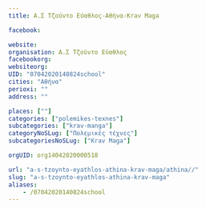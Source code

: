 ```yaml
---
title: Α.Σ Τζούντο Εύαθλος-Αθήνα-Krav Maga

facebook:

website:
organisation: Α.Σ Τζούντο Εύαθλος
facebookorg:
websiteorg:
UID: "07042020140824school"
cities: "Αθήνα"
perioxi: ""
address: ""

places: [""]
categories: ["polemikes-texnes"]
subcategories: ["krav-manga"]
categoryNoSLug: ["Πολεμικές τέχνες"]
subcategoriesNoSLug: ["Krav Maga"]

orgUID: org14042020000518

url: "a-s-tzoynto-eyathlos-athina-krav-maga/athina//"
slug: "a-s-tzoynto-eyathlos-athina-krav-maga"
aliases:
    - /07042020140824school
---
```






